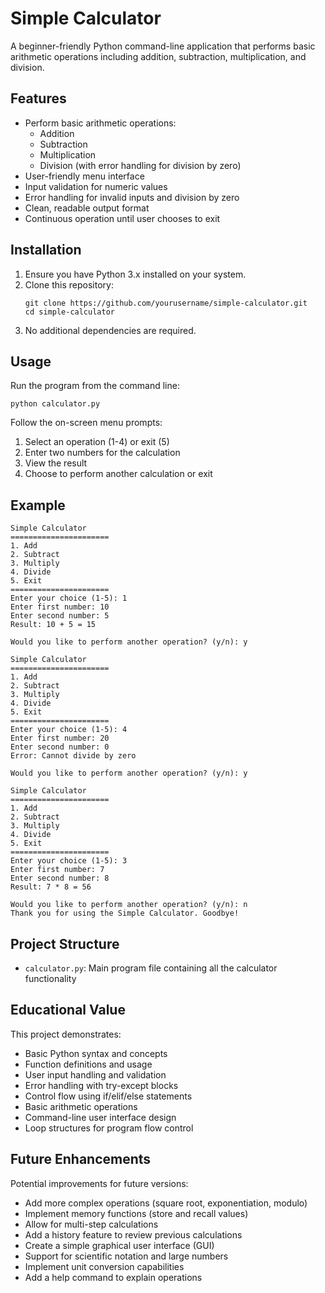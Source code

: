 # Simple Calculator

A beginner-friendly Python command-line application that performs basic arithmetic operations including addition, subtraction, multiplication, and division.

## Features

- Perform basic arithmetic operations:
  - Addition
  - Subtraction
  - Multiplication
  - Division (with error handling for division by zero)
- User-friendly menu interface
- Input validation for numeric values
- Error handling for invalid inputs and division by zero
- Clean, readable output format
- Continuous operation until user chooses to exit

## Installation

1. Ensure you have Python 3.x installed on your system.
2. Clone this repository:
   ```
   git clone https://github.com/yourusername/simple-calculator.git
   cd simple-calculator
   ```
3. No additional dependencies are required.

## Usage

Run the program from the command line:

```
python calculator.py
```

Follow the on-screen menu prompts:
1. Select an operation (1-4) or exit (5)
2. Enter two numbers for the calculation
3. View the result
4. Choose to perform another calculation or exit

## Example

```
Simple Calculator
======================
1. Add
2. Subtract
3. Multiply
4. Divide
5. Exit
======================
Enter your choice (1-5): 1
Enter first number: 10
Enter second number: 5
Result: 10 + 5 = 15

Would you like to perform another operation? (y/n): y

Simple Calculator
======================
1. Add
2. Subtract
3. Multiply
4. Divide
5. Exit
======================
Enter your choice (1-5): 4
Enter first number: 20
Enter second number: 0
Error: Cannot divide by zero

Would you like to perform another operation? (y/n): y

Simple Calculator
======================
1. Add
2. Subtract
3. Multiply
4. Divide
5. Exit
======================
Enter your choice (1-5): 3
Enter first number: 7
Enter second number: 8
Result: 7 * 8 = 56

Would you like to perform another operation? (y/n): n
Thank you for using the Simple Calculator. Goodbye!
```

## Project Structure

- `calculator.py`: Main program file containing all the calculator functionality

## Educational Value

This project demonstrates:
- Basic Python syntax and concepts
- Function definitions and usage
- User input handling and validation
- Error handling with try-except blocks
- Control flow using if/elif/else statements
- Basic arithmetic operations
- Command-line user interface design
- Loop structures for program flow control

## Future Enhancements

Potential improvements for future versions:
- Add more complex operations (square root, exponentiation, modulo)
- Implement memory functions (store and recall values)
- Allow for multi-step calculations
- Add a history feature to review previous calculations
- Create a simple graphical user interface (GUI)
- Support for scientific notation and large numbers
- Implement unit conversion capabilities
- Add a help command to explain operations